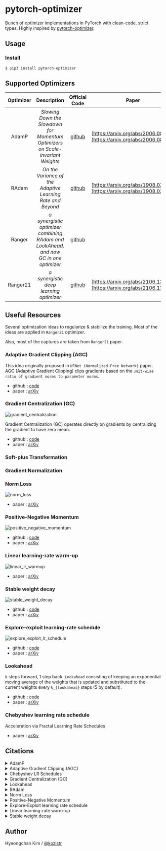 # pytorch-optimizer

Bunch of optimizer implementations in PyTorch with clean-code, strict types. Highly inspired by [pytorch-optimizer](https://github.com/jettify/pytorch-optimizer).

## Usage

### Install

```
$ pip3 install pytorch-optimizer
```

## Supported Optimizers

| Optimizer | Description | Official Code | Paper |
| :---: | :---: | :---: | :---: |
| AdamP | *Slowing Down the Slowdown for Momentum Optimizers on Scale-invariant Weights* | [github](https://github.com/clovaai/AdamP) | [https://arxiv.org/abs/2006.08217](https://arxiv.org/abs/2006.08217) |
| RAdam | *On the Variance of the Adaptive Learning Rate and Beyond* | [github](https://github.com/LiyuanLucasLiu/RAdam) | [https://arxiv.org/abs/1908.03265](https://arxiv.org/abs/1908.03265) |
| Ranger | *a synergistic optimizer combining RAdam and LookAhead, and now GC in one optimizer* | [github](https://github.com/lessw2020/Ranger-Deep-Learning-Optimizer) | |
| Ranger21 | *a synergistic deep learning optimizer* | [github](https://github.com/lessw2020/Ranger21) | [https://arxiv.org/abs/2106.13731](https://arxiv.org/abs/2106.13731) |

## Useful Resources

Several optimization ideas to regularize & stabilize the training. Most of the ideas are applied in `Ranger21` optimizer.

Also, most of the captures are taken from `Ranger21` paper.

### Adaptive Gradient Clipping (AGC)

This idea originally proposed in `NFNet (Normalized-Free Network)` paper. 
AGC (Adaptive Gradient Clipping) clips gradients based on the `unit-wise ratio of gradient norms to parameter norms`.

* github : [code](https://github.com/deepmind/deepmind-research/tree/master/nfnets)
* paper : [arXiv](https://arxiv.org/abs/2102.06171)

### Gradient Centralization (GC)

![gradient_centralization](assets/gradient_centralization.png)

Gradient Centralization (GC) operates directly on gradients by centralizing the gradient to have zero mean.

* github : [code](https://github.com/Yonghongwei/Gradient-Centralization)
* paper : [arXiv](https://arxiv.org/abs/2004.01461)

### Soft-plus Transformation

### Gradient Normalization

### Norm Loss

![norm_loss](assets/norm_loss.png)

* paper : [arXiv](https://arxiv.org/abs/2103.06583)

### Positive-Negative Momentum

![positive_negative_momentum](assets/positive_negative_momentum.png)

* github : [code](https://github.com/zeke-xie/Positive-Negative-Momentum)
* paper : [arXiv](https://arxiv.org/abs/2103.17182)

### Linear learning-rate warm-up

![linear_lr_warmup](assets/linear_lr_warmup.png)

* paper : [arXiv](https://arxiv.org/abs/1910.04209)

### Stable weight decay

![stable_weight_decay](assets/stable_weight_decay.png)

* github : [code](https://github.com/zeke-xie/stable-weight-decay-regularization)
* paper : [arXiv](https://arxiv.org/abs/2011.11152)

### Explore-exploit learning-rate schedule

![explore_exploit_lr_schedule](assets/explore_exploit_lr_schedule.png)

* github : [code](https://github.com/nikhil-iyer-97/wide-minima-density-hypothesis)
* paper : [arXiv](https://arxiv.org/abs/2003.03977)

### Lookahead

`k` steps forward, 1 step back. `Lookahead` consisting of keeping an exponential moving average of the weights that is 
updated and substituted to the current weights every `k_{lookahead}` steps (5 by default).

* github : [code](https://github.com/alphadl/lookahead.pytorch)
* paper : [arXiv](https://arxiv.org/abs/1907.08610v2)

### Chebyshev learning rate schedule

Acceleration via Fractal Learning Rate Schedules

* paper : [arXiv](https://arxiv.org/abs/2103.01338v1)

## Citations

<details>

<summary>AdamP</summary>

```
@inproceedings{heo2021adamp,
    title={AdamP: Slowing Down the Slowdown for Momentum Optimizers on Scale-invariant Weights},
    author={Heo, Byeongho and Chun, Sanghyuk and Oh, Seong Joon and Han, Dongyoon and Yun, Sangdoo and Kim, Gyuwan and Uh, Youngjung and Ha, Jung-Woo},
    year={2021},
    booktitle={International Conference on Learning Representations (ICLR)},
}
```

</details>

<details>

<summary>Adaptive Gradient Clipping (AGC)</summary>

```
@article{brock2021high,
  author={Andrew Brock and Soham De and Samuel L. Smith and Karen Simonyan},
  title={High-Performance Large-Scale Image Recognition Without Normalization},
  journal={arXiv preprint arXiv:2102.06171},
  year={2021}
}
```

</details>

<details>

<summary>Chebyshev LR Schedules</summary>

```
@article{agarwal2021acceleration,
  title={Acceleration via Fractal Learning Rate Schedules},
  author={Agarwal, Naman and Goel, Surbhi and Zhang, Cyril},
  journal={arXiv preprint arXiv:2103.01338},
  year={2021}
}
```

</details>

<details>

<summary>Gradient Centralization (GC)</summary>

```
@inproceedings{yong2020gradient,
  title={Gradient centralization: A new optimization technique for deep neural networks},
  author={Yong, Hongwei and Huang, Jianqiang and Hua, Xiansheng and Zhang, Lei},
  booktitle={European Conference on Computer Vision},
  pages={635--652},
  year={2020},
  organization={Springer}
}
```

</details>

<details>

<summary>Lookahead</summary>

```
@article{zhang2019lookahead,
  title={Lookahead optimizer: k steps forward, 1 step back},
  author={Zhang, Michael R and Lucas, James and Hinton, Geoffrey and Ba, Jimmy},
  journal={arXiv preprint arXiv:1907.08610},
  year={2019}
}
```

</details>

<details>

<summary>RAdam</summary>

```
@inproceedings{liu2019radam,
 author = {Liu, Liyuan and Jiang, Haoming and He, Pengcheng and Chen, Weizhu and Liu, Xiaodong and Gao, Jianfeng and Han, Jiawei},
 booktitle = {Proceedings of the Eighth International Conference on Learning Representations (ICLR 2020)},
 month = {April},
 title = {On the Variance of the Adaptive Learning Rate and Beyond},
 year = {2020}
}
```

</details>

<details>

<summary>Norm Loss</summary>

```
@inproceedings{georgiou2021norm,
  title={Norm Loss: An efficient yet effective regularization method for deep neural networks},
  author={Georgiou, Theodoros and Schmitt, Sebastian and B{\"a}ck, Thomas and Chen, Wei and Lew, Michael},
  booktitle={2020 25th International Conference on Pattern Recognition (ICPR)},
  pages={8812--8818},
  year={2021},
  organization={IEEE}
}
```

</details>

<details>

<summary>Positive-Negative Momentum</summary>

```
@article{xie2021positive,
  title={Positive-Negative Momentum: Manipulating Stochastic Gradient Noise to Improve Generalization},
  author={Xie, Zeke and Yuan, Li and Zhu, Zhanxing and Sugiyama, Masashi},
  journal={arXiv preprint arXiv:2103.17182},
  year={2021}
}
```

</details>

<details>

<summary>Explore-Exploit learning rate schedule</summary>

```
@article{iyer2020wide,
  title={Wide-minima Density Hypothesis and the Explore-Exploit Learning Rate Schedule},
  author={Iyer, Nikhil and Thejas, V and Kwatra, Nipun and Ramjee, Ramachandran and Sivathanu, Muthian},
  journal={arXiv preprint arXiv:2003.03977},
  year={2020}
}
```

</details>

<details>

<summary>Linear learning-rate warm-up</summary>

```
@article{ma2019adequacy,
  title={On the adequacy of untuned warmup for adaptive optimization},
  author={Ma, Jerry and Yarats, Denis},
  journal={arXiv preprint arXiv:1910.04209},
  volume={7},
  year={2019}
}
```

</details>

<details>

<summary>Stable weight decay</summary>

```
@article{xie2020stable,
  title={Stable weight decay regularization},
  author={Xie, Zeke and Sato, Issei and Sugiyama, Masashi},
  journal={arXiv preprint arXiv:2011.11152},
  year={2020}
}
```

</details>

## Author

Hyeongchan Kim / [@kozistr](http://kozistr.tech/about)
